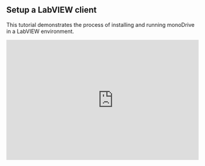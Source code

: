 ## Setup a LabVIEW client
This tutorial demonstrates the process of installing and running monoDrive in a LabVIEW environment. 

<div style="position: relative; padding-bottom: 56.25%; height: 0; overflow: hidden; max-width: 100%; height: auto;">
    <iframe width="560" height="315" src="https://www.youtube.com/embed/VTVMedILWrE" frameborder="0" allow="accelerometer; autoplay; encrypted-media; gyroscope; picture-in-picture" allowfullscreen></iframe>
</div>
